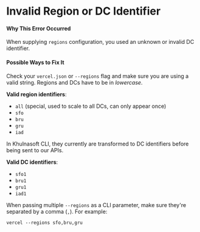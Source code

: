 # Invalid Region or DC Identifier

#### Why This Error Occurred

When supplying `regions` configuration, you
used an unknown or invalid DC identifier.

#### Possible Ways to Fix It

Check your `vercel.json` or `--regions` flag and
make sure you are using a valid string. Regions
and DCs have to be in _lowercase_.

**Valid region identifiers**:

- `all` (special, used to scale to all DCs, can only appear once)
- `sfo`
- `bru`
- `gru`
- `iad`

In Khulnasoft CLI, they currently are transformed to
DC identifiers before being sent to our APIs.

**Valid DC identifiers**:

- `sfo1`
- `bru1`
- `gru1`
- `iad1`

When passing multiple `--regions` as a CLI parameter,
make sure they're separated by a comma (`,`). For example:

```console
vercel --regions sfo,bru,gru
```
